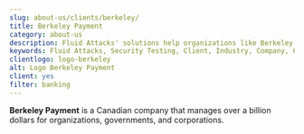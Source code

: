 ```yaml
---
slug: about-us/clients/berkeley/
title: Berkeley Payment
category: about-us
description: Fluid Attacks' solutions help organizations like Berkeley Payment to identify security vulnerabilities in their systems and manage their attack surfaces.
keywords: Fluid Attacks, Security Testing, Client, Industry, Company, Organization, Pentesting, Ethical Hacking, Berkeley Payment
clientlogo: logo-berkeley
alt: Logo Berkeley Payment
client: yes
filter: banking
---
```


**Berkeley Payment** is a Canadian company that manages over a billion
dollars for organizations, governments, and corporations.
